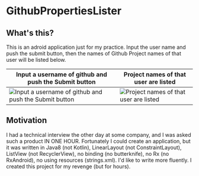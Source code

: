 # GithubPropertiesLister
## What's this?
This is an adroid application just for my practice.
Input the user name and push the submit button,
then the names of Github Project names of that user will be listed below.

|Input a username of github and push the Submit button|Project names of that user are listed|
|---|---|
|![Input a username of github and push the Submit button](https://raw.githubusercontent.com/wiki/u-ryo/GithubPropertiesLister/Screenshot_1511694747.png "Input a username of github and push the Submit button")|![Project names of that user are listed](https://raw.githubusercontent.com/wiki/u-ryo/GithubPropertiesLister/Screenshot_1511694784.png "Project names of that user are listed")|

## Motivation
I had a technical interview the other day at some company,
and I was asked such a product IN ONE HOUR.
Fortunately I could create an application,
but it was written in Java8 (not Kotlin),
LinearLayout (not ConstraintLayout),
ListView (not RecyclerView),
no binding (no butterknife),
no Rx (no RxAndroid),
no using resources (strings.xml).
I'd like to write more fluently.
I created this project for my revenge (but for hours).
